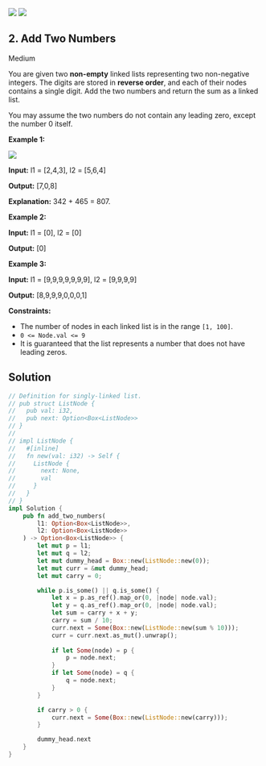[![](https://img.shields.io/github/stars/LeetCode-in-Elixir/LeetCode-in-Elixir?label=Stars&style=flat-square)](https://github.com/LeetCode-in-Elixir/LeetCode-in-Elixir)
[![](https://img.shields.io/github/forks/LeetCode-in-Elixir/LeetCode-in-Elixir?label=Fork%20me%20on%20GitHub%20&style=flat-square)](https://github.com/LeetCode-in-Elixir/LeetCode-in-Elixir/fork)

## 2\. Add Two Numbers

Medium

You are given two **non-empty** linked lists representing two non-negative integers. The digits are stored in **reverse order**, and each of their nodes contains a single digit. Add the two numbers and return the sum as a linked list.

You may assume the two numbers do not contain any leading zero, except the number 0 itself.

**Example 1:**

![](https://assets.leetcode.com/uploads/2020/10/02/addtwonumber1.jpg)

**Input:** l1 = [2,4,3], l2 = [5,6,4]

**Output:** [7,0,8]

**Explanation:** 342 + 465 = 807. 

**Example 2:**

**Input:** l1 = [0], l2 = [0]

**Output:** [0] 

**Example 3:**

**Input:** l1 = [9,9,9,9,9,9,9], l2 = [9,9,9,9]

**Output:** [8,9,9,9,0,0,0,1] 

**Constraints:**

*   The number of nodes in each linked list is in the range `[1, 100]`.
*   `0 <= Node.val <= 9`
*   It is guaranteed that the list represents a number that does not have leading zeros.

## Solution

```rust
// Definition for singly-linked list.
// pub struct ListNode {
//   pub val: i32,
//   pub next: Option<Box<ListNode>>
// }
// 
// impl ListNode {
//   #[inline]
//   fn new(val: i32) -> Self {
//     ListNode {
//       next: None,
//       val
//     }
//   }
// }
impl Solution {
    pub fn add_two_numbers(
        l1: Option<Box<ListNode>>, 
        l2: Option<Box<ListNode>>
    ) -> Option<Box<ListNode>> {
        let mut p = l1;
        let mut q = l2;
        let mut dummy_head = Box::new(ListNode::new(0));
        let mut curr = &mut dummy_head;
        let mut carry = 0;

        while p.is_some() || q.is_some() {
            let x = p.as_ref().map_or(0, |node| node.val);
            let y = q.as_ref().map_or(0, |node| node.val);
            let sum = carry + x + y;
            carry = sum / 10;
            curr.next = Some(Box::new(ListNode::new(sum % 10)));
            curr = curr.next.as_mut().unwrap();
            
            if let Some(node) = p {
                p = node.next;
            }
            if let Some(node) = q {
                q = node.next;
            }
        }

        if carry > 0 {
            curr.next = Some(Box::new(ListNode::new(carry)));
        }

        dummy_head.next
    }
}
```